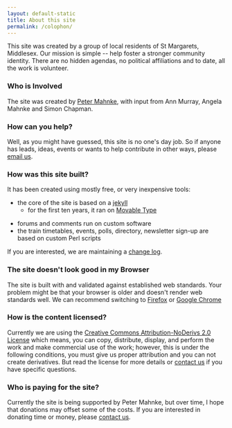 ```yaml
---
layout: default-static
title: About this site
permalink: /colophon/
---
```


This site was created by a group of local residents of St Margarets, Middlesex.  Our mission is simple -- help foster a stronger community identity.  There are no hidden agendas, no political affiliations and to date, all the work is volunteer.

### Who is Involved

The site was created by <a href="mailto:peter@stmgrts.org.uk">Peter Mahnke</a>, with input from Ann Murray, Angela Mahnke and Simon Chapman.

### How can you help?

Well, as you might have guessed, this site is no one's day job.  So if anyone has leads, ideas, events or wants to help contribute in other ways, please <a href="mailto:volunteer@stmgrts.org.uk">email us</a>.

### How was this site built?

It has been created using mostly free, or very inexpensive tools:

- the core of the site is based on a [jekyll](http://jekyllrb.com/)
  - for the first ten years, it ran on [Movable Type](http://www.movabletype.org)
* forums and comments run on custom software
* the train timetables, events, polls, directory, newsletter sign-up are based on custom Perl scripts

If you are interested, we are maintaining a [change log](/changes).

### The site doesn't look good in my Browser

The site is built with and validated against established web standards.  Your problem might be that your browser is older and doesn't render web standards well.  We can recommend switching to [Firefox](http://www.mozilla.org/firefox/) or [Google Chrome](https://www.google.com/intl/en/chrome/browser/)

### How is the content licensed?

Currently we are using the [Creative Commons Attribution-NoDerivs 2.0 License](http://creativecommons.org/licenses/by-nd/2.0/) which  means, you can copy, distribute, display, and perform the work and make commercial use of the work; however, this is under the following conditions, you must give us proper attribution and you can not create derivatives.  But read the license for more details or <a href="mailto:content@stmgrts.org.uk">contact us</a> if you have specific questions.

### Who is paying for the site?

Currently the site is being supported by Peter Mahnke, but over time, I hope that donations may offset some of the costs.  If you are interested in donating time or money, please <a href="mailto:support@stmgrts.org.uk">contact us</a>.
